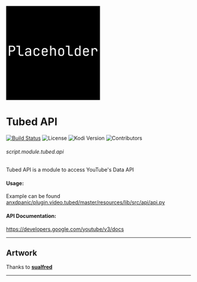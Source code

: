 <img src="https://raw.githubusercontent.com/anxdpanic/script.module.tubed.api/master/resources/media/icon.png" width="256" height="256" alt="Tubed API">

# Tubed API

[![Build Status](https://img.shields.io/endpoint.svg?url=https%3A%2F%2Factions-badge.atrox.dev%2Fanxdpanic%2Fscript.module.tubed.api%2Fbadge&logo=none)](https://actions-badge.atrox.dev/anxdpanic/script.module.tubed.api/goto)
![License](https://img.shields.io/badge/license-GPL--2.0--only-success.svg)
![Kodi Version](https://img.shields.io/badge/kodi-matrix%7Ealpha2%2B-success.svg)
![Contributors](https://img.shields.io/github/contributors/anxdpanic/script.module.tubed.api.svg)

###### script.module.tubed.api

Tubed API is a module to access YouTube's Data API

#### Usage:
Example can be found [anxdpanic/plugin.video.tubed/master/resources/lib/src/api/api.py](https://github.com/anxdpanic/plugin.video.tubed/blob/master/resources/lib/src/api/api.py)

#### API Documentation:
https://developers.google.com/youtube/v3/docs

---

Artwork
-
    
Thanks to **[sualfred](https://github.com/sualfred)**
    
--- 
